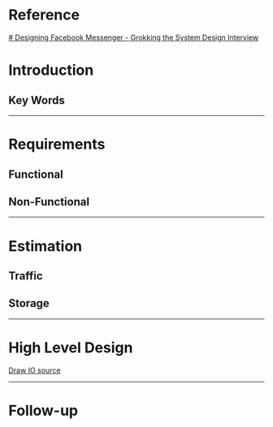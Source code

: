 # Reference
[# Designing Facebook Messenger - Grokking the System Design Interview ](https://www.educative.io/courses/grokking-the-system-design-interview/m2ygV4E81AR)

# Introduction
## Key Words
---
# Requirements
## Functional
## Non-Functional
---
# Estimation
## Traffic
## Storage
---
# High Level Design
[Draw IO source]()

---
# Follow-up


<!--stackedit_data:
eyJoaXN0b3J5IjpbLTE4NjM3NjkyMjAsLTIwNjcwODA5NzhdfQ
==
-->